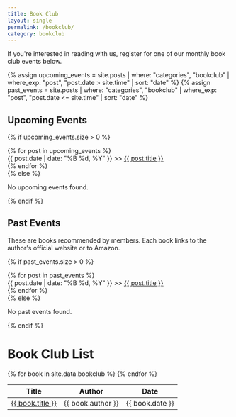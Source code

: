 ```yaml
---
title: Book Club
layout: single
permalink: /bookclub/
category: bookclub
---
```


If you're interested in reading with us, register for one of our monthly book club events below.

{% assign upcoming_events = site.posts | where: "categories", "bookclub" | where_exp: "post", "post.date > site.time" | sort: "date" %}
{% assign past_events = site.posts | where: "categories", "bookclub" | where_exp: "post", "post.date <= site.time" | sort: "date" %}

## Upcoming Events
{% if upcoming_events.size > 0 %}
  <div class="events-list">
    {% for post in upcoming_events %}
      <section class="event">
        {{ post.date | date: "%B %d, %Y" }} >> <a href="{{ post.url }}">{{ post.title }}</a>
      </section>
    {% endfor %}
  </div>
{% else %}
  <p>No upcoming events found.</p>
{% endif %}

## Past Events
These are books recommended by members. Each book links to the author's official website or to Amazon.

{% if past_events.size > 0 %}
  <div class="events-list">
    {% for post in past_events %}
      <section class="event">
        {{ post.date | date: "%B %d, %Y" }} >> <a href="{{ post.url }}">{{ post.title }}</a>
      </section>
    {% endfor %}
  </div>
{% else %}
  <p>No past events found.</p>
{% endif %}

# Book Club List

<table id="bookTable">
  <thead>
    <tr>
      <th onclick="sortTable(0)">Title</th>
      <th onclick="sortTable(1)">Author</th>
      <th onclick="sortTable(2)">Date</th>
    </tr>
  </thead>
  <tbody>
    {% for book in site.data.bookclub %}
      <tr>
        <td><a href="{{ book.link }}" target="_blank">{{ book.title }}</a></td>
        <td>{{ book.author }}</td>
        <td>{{ book.date }}</td>
      </tr>
    {% endfor %}
  </tbody>
</table>

<script>
  function sortTable(columnIndex) {
    var table = document.getElementById("bookTable");
    var rows = table.rows;
    var switching = true;
    var shouldSwitch, i, x, y;

    while (switching) {
      switching = false;
      for (i = 1; i < (rows.length - 1); i++) {
        shouldSwitch = false;
        x = rows[i].getElementsByTagName("TD")[columnIndex];
        y = rows[i + 1].getElementsByTagName("TD")[columnIndex];
        
        // Handling the Date column (index 2) and sorting by most recent first
        if (columnIndex === 2) {
          var dateX = x.innerHTML.trim() === '' ? null : new Date(x.innerHTML);
          var dateY = y.innerHTML.trim() === '' ? null : new Date(y.innerHTML);

          // If one date is null, treat it as older than any date
          if (dateX === null && dateY !== null) {
            shouldSwitch = true;
            break;
          }
          if (dateY === null && dateX !== null) {
            continue; // Do not switch if y's date is missing
          }

          // Sorting by most recent first (descending)
          if (dateX < dateY) {
            shouldSwitch = true;
            break;
          }
        } else {
          // Sorting alphabetically for Title and Author
          if (x.innerHTML.toLowerCase() > y.innerHTML.toLowerCase()) {
            shouldSwitch = true;
            break;
          }
        }
      }
      if (shouldSwitch) {
        rows[i].parentNode.insertBefore(rows[i + 1], rows[i]);
        switching = true;
      }
    }
  }
</script>

